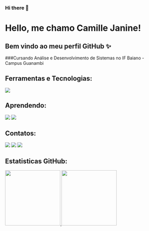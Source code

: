 ### Hi there 👋

<!--
**millyvasc/millyvasc** is a ✨ _special_ ✨ repository because its `README.md` (this file) appears on your GitHub profile.

Here are some ideas to get you started:

- 🔭 I’m currently working on ...
- 🌱 I’m currently learning ...
- 👯 I’m looking to collaborate on ...
- 🤔 I’m looking for help with ...
- 💬 Ask me about ...
- 📫 How to reach me: ...
- 😄 Pronouns: ...
- ⚡ Fun fact: ...


-->

# Hello, me chamo Camille Janine! 
## Bem vindo ao meu perfil GitHub ✨
###Cursando Análise e Desenvolvimento de Sistemas no IF Baiano - Campus Guanambi


## Ferramentas e Tecnologias:
<img src="https://cdn.jsdelivr.net/gh/devicons/devicon/icons/c/c-original.svg" />


## Aprendendo:
<img src="https://cdn.jsdelivr.net/gh/devicons/devicon/icons/python/python-original.svg" />
<img src="https://cdn.jsdelivr.net/gh/devicons/devicon/icons/php/php-original.svg" />


## Contatos:
<div>
<a href="https://instagram.com/millyvasc" target="_blank"><img src="https://img.shields.io/badge/-Instagram-%23E4405F?style=for-the-badge&logo=instagram&logoColor=white" target="_blank"></a>
<a href = "mailto:camillejaninecte@gmail.com"><img src="https://img.shields.io/badge/Gmail-D14836?style=for-the-badge&logo=gmail&logoColor=white" target="_blank"></a>
<a href="https://www.linkedin.com/in/camille-janine-306198268/" target="_blank"><img src="https://img.shields.io/badge/-LinkedIn-%230077B5?style=for-the-badge&logo=linkedin&logoColor=white" target="_blank"></a>   
</div>


## Estatisticas GitHub:
<div>
<a href="https://github.com/millyvasc">
<img height="180em" src="https://github-readme-stats.vercel.app/api/top-langs/?username=millyvasc&layout=compact&langs_count=7&theme=dracula"/>
<img height="180em" src="https://github-readme-stats.vercel.app/api?username=millyvasc&show_icons=true&theme=dracula&include_all_commits=true&count_private=true"/>
</div>
